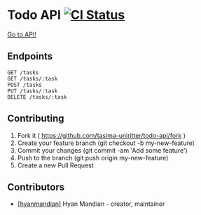 # Todo API [![CI Status](https://travis-ci.org/hyanmandian/todo-api.svg?branch=master)](https://travis-ci.org/hyanmandian/todo-api/)
[Go to API!](https://uniritter-todo-api.herokuapp.com/)

## Endpoints
```
GET /tasks
GET /tasks/:task
POST /tasks
PUT /tasks/:task
DELETE /tasks/:task
```
## Contributing

1. Fork it ( https://github.com/tasima-uniritter/todo-api/fork )
2. Create your feature branch (git checkout -b my-new-feature)
3. Commit your changes (git commit -am 'Add some feature')
4. Push to the branch (git push origin my-new-feature)
5. Create a new Pull Request

## Contributors

- [[hyanmandian]](https://github.com/[hyanmandian]) Hyan Mandian - creator, maintainer